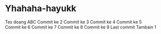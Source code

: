 # Yhahaha-hayukk
Tes doang
ABC
Commit ke 2
Commit ke 3
Commit ke 4
Commit ke 5
Commit ke 6
Commit ke 7
Commit ke 8
Commit ke 9
Last commit
Tambain 1
